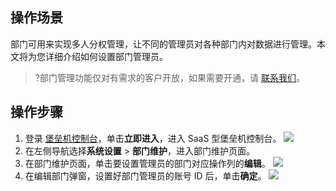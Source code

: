 ## 操作场景
部门可用来实现多人分权管理，让不同的管理员对各种部门内对数据进行管理。本文将为您详细介绍如何设置部门管理员。

>?部门管理功能仅对有需求的客户开放，如果需要开通，请 [联系我们](https://cloud.tencent.com/online-service)。

## 操作步骤
1. 登录 [堡垒机控制台](https://console.cloud.tencent.com/dsgc/bh)，单击**立即进入**，进入 SaaS 型堡垒机控制台。
![](https://qcloudimg.tencent-cloud.cn/raw/b2f6673b0cad7c2f423a6b6e287179af.png)
2. 在左侧导航选择**系统设置** > **部门维护**，进入部门维护页面。
3. 在部门维护页面，单击要设置管理员的部门对应操作列的**编辑**。
![](https://qcloudimg.tencent-cloud.cn/raw/c546aab09919119050c09ecdf0250e9f.png)
4. 在编辑部门弹窗，设置好部门管理员的账号 ID 后，单击**确定**。
![](https://qcloudimg.tencent-cloud.cn/raw/b74a40583f2ec1d37efe285a980edee7.png)
